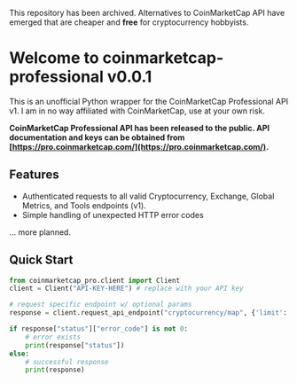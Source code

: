 This repository has been archived. Alternatives to CoinMarketCap API have emerged that are cheaper and **free** for cryptocurrency hobbyists.

# Welcome to coinmarketcap-professional v0.0.1
This is an unofficial Python wrapper for the CoinMarketCap Professional API v1. I am in no way affiliated with CoinMarketCap, use at your own risk.

**CoinMarketCap Professional API has been released to the public. API documentation and keys can be obtained from [https://pro.coinmarketcap.com/](https://pro.coinmarketcap.com/).**

## Features
* Authenticated requests to all valid Cryptocurrency, Exchange, Global Metrics, and Tools endpoints (v1).
* Simple handling of unexpected HTTP error codes

... more planned.

## Quick Start
```Python
from coinmarketcap_pro.client import Client
client = Client("API-KEY-HERE") # replace with your API key

# request specific endpoint w/ optional params
response = client.request_api_endpoint("cryptocurrency/map", {'limit': 10}) # returns dictionary from parsed JSON response

if response["status"]["error_code"] is not 0:
    # error exists
    print(response["status"])
else:
    # successful response
    print(response)
```
